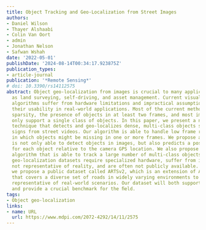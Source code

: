 ```yaml
---
title: Object Tracking and Geo-Localization from Street Images
authors:
- Daniel Wilson
- Thayer Alshaabi
- Colin Van Oort
- admin
- Jonathan Nelson
- Safwan Wshah
date: '2022-05-01'
publishDate: '2024-08-14T00:34:17.923875Z'
publication_types:
- article-journal
publication: '*Remote Sensing*'
# doi: 10.3390/rs14112575
abstract: Object geo-localization from images is crucial to many applications such
  as land surveying, self-driving, and asset management. Current visual object geo-localization
  algorithms suffer from hardware limitations and impractical assumptions limiting
  their usability in real-world applications. Most of the current methods assume object
  sparsity, the presence of objects in at least two frames, and most importantly they
  only support a single class of objects. In this paper, we present a novel two-stage
  technique that detects and geo-localizes dense, multi-class objects such as trafﬁc
  signs from street videos. Our algorithm is able to handle low frame rate inputs
  in which objects might be missing in one or more frames. We propose a detector that
  is not only able to detect objects in images, but also predicts a positional offset
  for each object relative to the camera GPS location. We also propose a novel tracker
  algorithm that is able to track a large number of multi-class objects. Many current
  geo-localization datasets require specialized hardware, suffer from idealized assumptions
  not representative of reality, and are often not publicly available. In this paper,
  we propose a public dataset called ARTSv2, which is an extension of ARTS dataset
  that covers a diverse set of roads in widely varying environments to ensure it is
  representative of real-world scenarios. Our dataset will both support future research
  and provide a crucial benchmark for the ﬁeld.
tags:
- Object geo-localization
links:
- name: URL
  url: https://www.mdpi.com/2072-4292/14/11/2575
---
```

